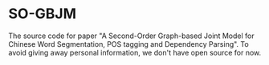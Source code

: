 # SO-GBJM
The source code for paper "A Second-Order Graph-based Joint Model for Chinese Word Segmentation, POS tagging and Dependency Parsing". To avoid giving away personal information, we don't have open source for now.
